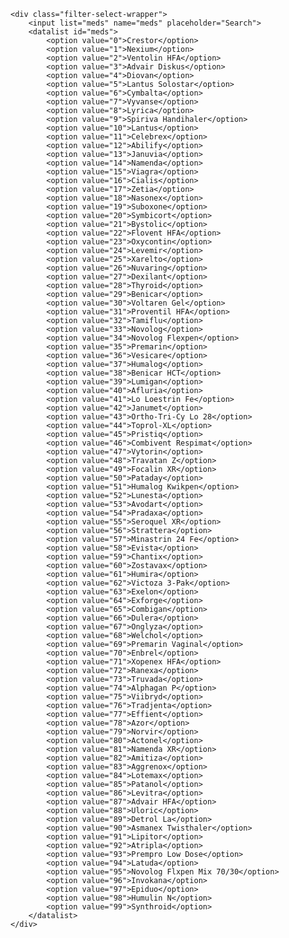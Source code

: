 	<div class="filter-select-wrapper">
		<input list="meds" name="meds" placeholder="Search">
		<datalist id="meds">
			<option value="0">Crestor</option>
			<option value="1">Nexium</option>
			<option value="2">Ventolin HFA</option>
			<option value="3">Advair Diskus</option>
			<option value="4">Diovan</option>
			<option value="5">Lantus Solostar</option>
			<option value="6">Cymbalta</option>
			<option value="7">Vyvanse</option>
			<option value="8">Lyrica</option>
			<option value="9">Spiriva Handihaler</option>
			<option value="10">Lantus</option>
			<option value="11">Celebrex</option>
			<option value="12">Abilify</option>
			<option value="13">Januvia</option>
			<option value="14">Namenda</option>
			<option value="15">Viagra</option>
			<option value="16">Cialis</option>
			<option value="17">Zetia</option>
			<option value="18">Nasonex</option>
			<option value="19">Suboxone</option>
			<option value="20">Symbicort</option>
			<option value="21">Bystolic</option>
			<option value="22">Flovent HFA</option>
			<option value="23">Oxycontin</option>
			<option value="24">Levemir</option>
			<option value="25">Xarelto</option>
			<option value="26">Nuvaring</option>
			<option value="27">Dexilant</option>
			<option value="28">Thyroid</option>
			<option value="29">Benicar</option>
			<option value="30">Voltaren Gel</option>
			<option value="31">Proventil HFA</option>
			<option value="32">Tamiflu</option>
			<option value="33">Novolog</option>
			<option value="34">Novolog Flexpen</option>
			<option value="35">Premarin</option>
			<option value="36">Vesicare</option>
			<option value="37">Humalog</option>
			<option value="38">Benicar HCT</option>
			<option value="39">Lumigan</option>
			<option value="40">Afluria</option>
			<option value="41">Lo Loestrin Fe</option>
			<option value="42">Janumet</option>
			<option value="43">Ortho-Tri-Cy Lo 28</option>
			<option value="44">Toprol-XL</option>
			<option value="45">Pristiq</option>
			<option value="46">Combivent Respimat</option>
			<option value="47">Vytorin</option>
			<option value="48">Travatan Z</option>
			<option value="49">Focalin XR</option>
			<option value="50">Pataday</option>
			<option value="51">Humalog Kwikpen</option>
			<option value="52">Lunesta</option>
			<option value="53">Avodart</option>
			<option value="54">Pradaxa</option>
			<option value="55">Seroquel XR</option>
			<option value="56">Strattera</option>
			<option value="57">Minastrin 24 Fe</option>
			<option value="58">Evista</option>
			<option value="59">Chantix</option>
			<option value="60">Zostavax</option>
			<option value="61">Humira</option>
			<option value="62">Victoza 3-Pak</option>
			<option value="63">Exelon</option>
			<option value="64">Exforge</option>
			<option value="65">Combigan</option>
			<option value="66">Dulera</option>
			<option value="67">Onglyza</option>
			<option value="68">Welchol</option>
			<option value="69">Premarin Vaginal</option>
			<option value="70">Enbrel</option>
			<option value="71">Xopenex HFA</option>
			<option value="72">Ranexa</option>
			<option value="73">Truvada</option>
			<option value="74">Alphagan P</option>
			<option value="75">Viibryd</option>
			<option value="76">Tradjenta</option>
			<option value="77">Effient</option>
			<option value="78">Azor</option>
			<option value="79">Norvir</option>
			<option value="80">Actonel</option>
			<option value="81">Namenda XR</option>
			<option value="82">Amitiza</option>
			<option value="83">Aggrenox</option>
			<option value="84">Lotemax</option>
			<option value="85">Patanol</option>
			<option value="86">Levitra</option>
			<option value="87">Advair HFA</option>
			<option value="88">Uloric</option>
			<option value="89">Detrol La</option>
			<option value="90">Asmanex Twisthaler</option>
			<option value="91">Lipitor</option>
			<option value="92">Atripla</option>
			<option value="93">Prempro Low Dose</option>
			<option value="94">Latuda</option>
			<option value="95">Novolog Flxpen Mix 70/30</option>
			<option value="96">Invokana</option>
			<option value="97">Epiduo</option>
			<option value="98">Humulin N</option>
			<option value="99">Synthroid</option>
		</datalist>
	</div>

